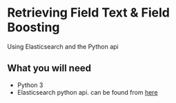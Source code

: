 # Retrieving Field Text & Field Boosting
Using Elasticsearch and the Python api

## What you will need
* Python 3
* Elasticsearch python api. can be found from [here](https://elasticsearch-py.readthedocs.io/en/master/)